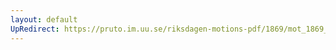 ```yaml
---
layout: default
UpRedirect: https://pruto.im.uu.se/riksdagen-motions-pdf/1869/mot_1869__ak__75/mot_1869__ak__75-001.pdf
---
```

